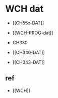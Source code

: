 

# WCH dat


- [[CH55x-DAT]]

- [[WCH-PROG-dat]]


- CH330
- [[CH340-DAT]]
- [[CH343-DAT]]


## ref 

- [[WCH]]


